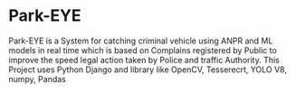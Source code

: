 # Park-EYE
Park-EYE is a System for catching criminal vehicle using ANPR and ML models in real time which is based on Complains registered by Public to improve the speed legal action taken by Police and traffic Authority. This Project uses Python Django and library like OpenCV, Tesserecrt, YOLO V8, numpy, Pandas
